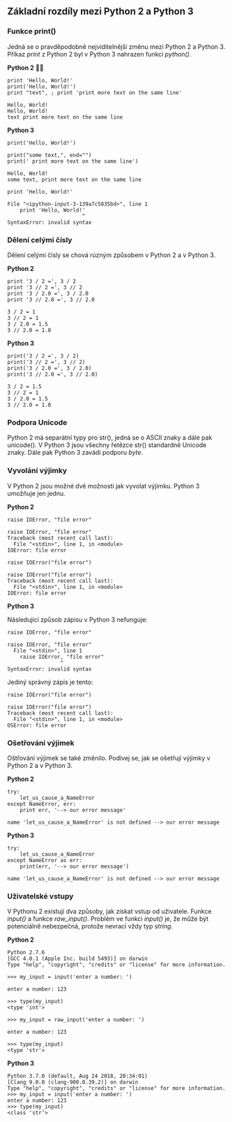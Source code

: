 ## Základní rozdíly mezi Python 2 a Python 3

### Funkce print()
Jedná se o pravděpodobně nejviditelnější změnu mezi Python 2 a Python 3. Příkaz *print* z Python 2 byl v Python 3 nahrazen funkcí *python()*.


**Python 2**


```
print 'Hello, World!'
print('Hello, World!')
print "text", ; print 'print more text on the same line'
```

```
Hello, World!
Hello, World!
text print more text on the same line
```

**Python 3**

```
print('Hello, World!')

print("some text,", end="")
print(' print more text on the same line')
```

```
Hello, World!
some text, print more text on the same line
```

```
print 'Hello, World!'
```

```
File "<ipython-input-3-139a7c5835bd>", line 1
    print 'Hello, World!'
                        ^
SyntaxError: invalid syntax
```

### Dělení celými čísly

Dělení celými čísly se chová rúzným způsobem v Python 2 a v Python 3.

**Python 2**

```
print '3 / 2 =', 3 / 2
print '3 // 2 =', 3 // 2
print '3 / 2.0 =', 3 / 2.0
print '3 // 2.0 =', 3 // 2.0
```

```
3 / 2 = 1
3 // 2 = 1
3 / 2.0 = 1.5
3 // 2.0 = 1.0
```

**Python 3**

```
print('3 / 2 =', 3 / 2)
print('3 // 2 =', 3 // 2)
print('3 / 2.0 =', 3 / 2.0)
print('3 // 2.0 =', 3 // 2.0)
```

```
3 / 2 = 1.5
3 // 2 = 1
3 / 2.0 = 1.5
3 // 2.0 = 1.0
```

### Podpora Unicode

Python 2 má separátní typy pro str(), jedná se o ASCII znaky a dále pak unicode(). V Python 3 jsou všechny řetězce str() standardně Unicode znaky. Dále pak Python 3 zavádí podporu *byte*.

### Vyvolání výjimky

V Python 2 jsou možné dvě možnosti jak vyvolat výjimku. Python 3 umožňuje jen jednu.

**Python 2**

```
raise IOError, "file error"
```

```
raise IOError, "file error"
Traceback (most recent call last):
  File "<stdin>", line 1, in <module>
IOError: file error
```

```
raise IOError("file error")
```

```
raise IOError("file error")
Traceback (most recent call last):
  File "<stdin>", line 1, in <module>
IOError: file error
```

**Python 3**

Následující způsob zápisu v Python 3 nefunguje:

```
raise IOError, "file error"
```

```
raise IOError, "file error"
  File "<stdin>", line 1
    raise IOError, "file error"
                 ^
SyntaxError: invalid syntax
```
Jediný správný zápis je tento:

```
raise IOError("file error")
```

```
raise IOError("file error")
Traceback (most recent call last):
  File "<stdin>", line 1, in <module>
OSError: file error
```

### Ošetřování výjimek

Oštřování výjimek se také změnilo. Podívej se, jak se ošetřují výjimky v Python 2 a v Python 3.

**Python 2**

```
try:
    let_us_cause_a_NameError
except NameError, err:
    print err, '--> our error message'
```

```
name 'let_us_cause_a_NameError' is not defined --> our error message
```

**Python 3**

```
try:
    let_us_cause_a_NameError
except NameError as err:
    print(err, '--> our error message')
```

```
name 'let_us_cause_a_NameError' is not defined --> our error message
```

### Uživatelské vstupy

V Pythonu 2 existují dva způsoby, jak získat vstup od uživatele. Funkce *input()* a funkce *raw_input()*. Problém ve funkci *input()* je, že může být potenciálně nebezpečná, protože nevrací vždy typ *string*.

**Python 2**

```
Python 2.7.6
[GCC 4.0.1 (Apple Inc. build 5493)] on darwin
Type "help", "copyright", "credits" or "license" for more information.

>>> my_input = input('enter a number: ')

enter a number: 123

>>> type(my_input)
<type 'int'>

>>> my_input = raw_input('enter a number: ')

enter a number: 123

>>> type(my_input)
<type 'str'>
```

**Python 3**

```
Python 3.7.0 (default, Aug 24 2018, 20:34:01)
[Clang 9.0.0 (clang-900.0.39.2)] on darwin
Type "help", "copyright", "credits" or "license" for more information.
>>> my_input = input('enter a number: ')
enter a number: 123
>>> type(my_input)
<class 'str'>
```